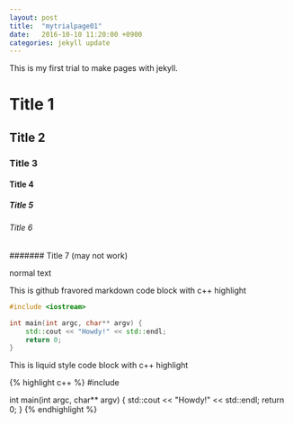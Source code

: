 ```yaml
---
layout: post
title:  "mytrialpage01"
date:   2016-10-10 11:20:00 +0900
categories: jekyll update
---
```

This is my first trial to make pages with jekyll.

# Title 1

## Title 2

### Title 3

#### Title 4

##### Title 5

###### Title 6

####### Title 7 (may not work)

normal text

This is github fravored markdown code block with c++ highlight

```c++
#include <iostream>

int main(int argc, char** argv) {
    std::cout << "Howdy!" << std::endl;
    return 0;
}
```

This is liquid style code block with c++ highlight

{% highlight c++ %}
#include <iostream>

int main(int argc, char** argv) {
    std::cout << "Howdy!" << std::endl;
    return 0;
}
{% endhighlight %}
